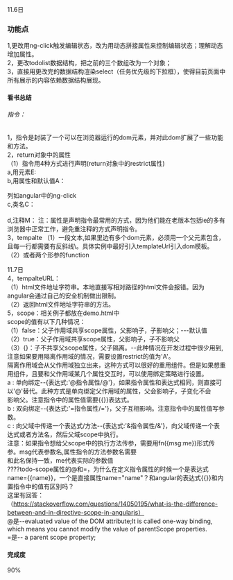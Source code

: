 11.6日<br>
### 功能点<br>
1,更改用ng-click触发编辑状态，改为用动态拼接属性来控制编辑状态；理解动态增加属性。<br>
2，更改todolist数据结构，把之前的三个数组改为一个对象；<br>
3，直接用更改完的数据结构渲染select（任务优先级的下拉框），使得目前页面中所有展示的内容依赖数据结构展现。<br>
#### 看书总结<br>
###### 指令：<br>
1，指令是封装了一个可以在浏览器运行的dom元素，并对此dom扩展了一些功能和方法。<br>
2，return对象中的属性<br>
   （1）指令用4种方式进行声明(return对象中的restrict属性) <br>
        a,用元素E:<my-directive></my-directive> <br>
        b,用属性和默认值A：<div my-directive="值/表达式"></div> 列如angular中的ng-click <br>
        c,类名C：<div class="my-directive:值/表达式"></div>   <br>
        d,注释M：
        注：属性是声明指令最常用的方式，因为他们能在老版本包括ie的多有浏览器中正常工作，避免重注释的方式声明指令。<br>
3，tempalte
（1）一段文本,如果里边有多个dom元素，必须用一个父元素包含，且每一行都需要有反斜线\。具体实例中最好引入templateUrl引入dom模板。<br>
（2）或者两个形参的function<br>

11.7日<br>
4，tempalteURL：<br>
（1）html文件地址字符串。本地直接写相对路径的html文件会报错。因为angular会通过自己的安全机制做出限制。<br>
（2）返回html文件地址字符串的方法。<br>
5，scope：相关例子都放在demo.html中<br>
scope的值有以下几种情况：<br>
（1）false：父子作用域共享scope属性，父影响子，子影响父；---默认值<br>
（2）true：父子作用域共享scope属性，父影响子，子不影响父<br>
（3）{}：子不共享父scope属性，父子隔离。--此种情况在开发过程中很少用到,注意如果要用隔离作用域的情况，需要设置restrict的值为'A'。<br>
隔离作用域会从父作用域独立出来，这种方式可以很好的重用组件。但是如果想重用组件，且要和父作用域某几个属性交互时，可以使用绑定策略进行设置。<br>
    a : 单向绑定--{表达式:'@指令属性/@'}，如果指令属性和表达式相同，则直接可以'@'替代。此种方式是单向绑定父作用域的属性，父会影响子，子变化不会<br>
      影响父。注意指令中的属性值需要{{}}表达式。<br>
    b : 双向绑定--{表达式:'=指令属性/='}，父子互相影响。注意指令中的属性值写参数。<br>
    c : 向父域中传递一个表达式/方法--{表达式:'&指令属性/&'}，向父域传递一个表达式或者方法名，然后父域scope中执行。<br>
      注意：如果指令想给父scope中的执行方法传参，需要用fn({msg:me})形式传参。msg代表参数名,属性指令的方法参数名需要<br>
            和此名保持一致，me代表实际的参数值<br>
????todo-scope属性的@和=，为什么在定义指令属性的时候一个是表达式name={{name}}，一个是直接属性name="name"？和angular的表达式{{}}和内置指令中的值有区别吗？<br>
这里有回答：<br>
（https://stackoverflow.com/questions/14050195/what-is-the-difference-between-and-in-directive-scope-in-angularjs）<br>
@是--evaluated value of the DOM attribute;It is called one-way binding, which means you cannot modify the value of parentScope properties.<br>
=是-- a parent scope property;<br>

#### 完成度<br>
90%<br>


